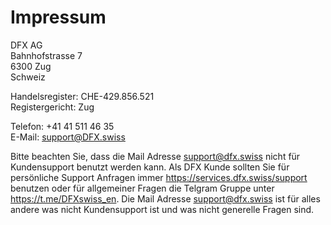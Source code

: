 # Impressum

DFX AG  
Bahnhofstrasse 7  
6300 Zug  
Schweiz

Handelsregister: CHE-429.856.521  
Registergericht: Zug
  
Telefon: +41 41 511 46 35  
E-Mail: support@DFX.swiss

Bitte beachten Sie, dass die Mail Adresse support@dfx.swiss nicht für Kundensupport benutzt werden kann. Als DFX Kunde sollten Sie für persönliche Support Anfragen immer https://services.dfx.swiss/support benutzen oder für allgemeiner Fragen die Telgram Gruppe unter https://t.me/DFXswiss_en. Die Mail Adresse support@dfx.swiss ist für alles andere was nicht Kundensupport ist und was nicht generelle Fragen sind. 
